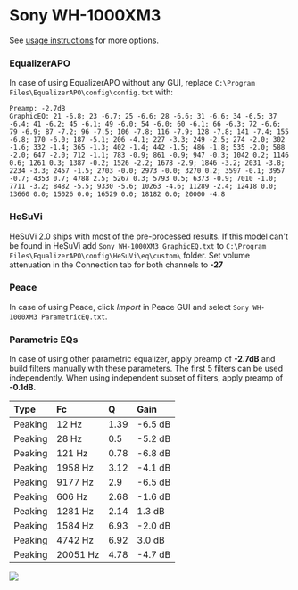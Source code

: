 # Sony WH-1000XM3
See [usage instructions](https://github.com/jaakkopasanen/AutoEq#usage) for more options.

### EqualizerAPO
In case of using EqualizerAPO without any GUI, replace `C:\Program Files\EqualizerAPO\config\config.txt`
with:
```
Preamp: -2.7dB
GraphicEQ: 21 -6.8; 23 -6.7; 25 -6.6; 28 -6.6; 31 -6.6; 34 -6.5; 37 -6.4; 41 -6.2; 45 -6.1; 49 -6.0; 54 -6.0; 60 -6.1; 66 -6.3; 72 -6.6; 79 -6.9; 87 -7.2; 96 -7.5; 106 -7.8; 116 -7.9; 128 -7.8; 141 -7.4; 155 -6.8; 170 -6.0; 187 -5.1; 206 -4.1; 227 -3.3; 249 -2.5; 274 -2.0; 302 -1.6; 332 -1.4; 365 -1.3; 402 -1.4; 442 -1.5; 486 -1.8; 535 -2.0; 588 -2.0; 647 -2.0; 712 -1.1; 783 -0.9; 861 -0.9; 947 -0.3; 1042 0.2; 1146 0.6; 1261 0.3; 1387 -0.2; 1526 -2.2; 1678 -2.9; 1846 -3.2; 2031 -3.8; 2234 -3.3; 2457 -1.5; 2703 -0.0; 2973 -0.0; 3270 0.2; 3597 -0.1; 3957 -0.7; 4353 0.7; 4788 2.5; 5267 0.3; 5793 0.5; 6373 -0.9; 7010 -1.0; 7711 -3.2; 8482 -5.5; 9330 -5.6; 10263 -4.6; 11289 -2.4; 12418 0.0; 13660 0.0; 15026 0.0; 16529 0.0; 18182 0.0; 20000 -4.8
```

### HeSuVi
HeSuVi 2.0 ships with most of the pre-processed results. If this model can't be found in HeSuVi add
`Sony WH-1000XM3 GraphicEQ.txt` to `C:\Program Files\EqualizerAPO\config\HeSuVi\eq\custom\` folder.
Set volume attenuation in the Connection tab for both channels to **-27**

### Peace
In case of using Peace, click *Import* in Peace GUI and select `Sony WH-1000XM3 ParametricEQ.txt`.

### Parametric EQs
In case of using other parametric equalizer, apply preamp of **-2.7dB** and build filters manually
with these parameters. The first 5 filters can be used independently.
When using independent subset of filters, apply preamp of **-0.1dB**.

| Type    | Fc       |    Q | Gain    |
|:--------|:---------|:-----|:--------|
| Peaking | 12 Hz    | 1.39 | -6.5 dB |
| Peaking | 28 Hz    | 0.5  | -5.2 dB |
| Peaking | 121 Hz   | 0.78 | -6.8 dB |
| Peaking | 1958 Hz  | 3.12 | -4.1 dB |
| Peaking | 9177 Hz  | 2.9  | -6.5 dB |
| Peaking | 606 Hz   | 2.68 | -1.6 dB |
| Peaking | 1281 Hz  | 2.14 | 1.3 dB  |
| Peaking | 1584 Hz  | 6.93 | -2.0 dB |
| Peaking | 4742 Hz  | 6.92 | 3.0 dB  |
| Peaking | 20051 Hz | 4.78 | -4.7 dB |

![](https://raw.githubusercontent.com/jaakkopasanen/AutoEq/master/results/rtings/avg/Sony%20WH-1000XM3/Sony%20WH-1000XM3.png)